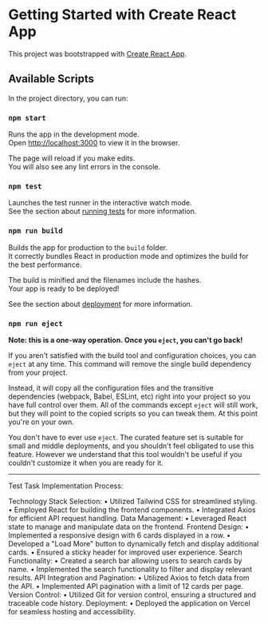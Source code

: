# Getting Started with Create React App

This project was bootstrapped with [Create React App](https://github.com/facebook/create-react-app).

## Available Scripts

In the project directory, you can run:

### `npm start`

Runs the app in the development mode.\
Open [http://localhost:3000](http://localhost:3000) to view it in the browser.

The page will reload if you make edits.\
You will also see any lint errors in the console.

### `npm test`

Launches the test runner in the interactive watch mode.\
See the section about [running tests](https://facebook.github.io/create-react-app/docs/running-tests) for more information.

### `npm run build`

Builds the app for production to the `build` folder.\
It correctly bundles React in production mode and optimizes the build for the best performance.

The build is minified and the filenames include the hashes.\
Your app is ready to be deployed!

See the section about [deployment](https://facebook.github.io/create-react-app/docs/deployment) for more information.

### `npm run eject`

**Note: this is a one-way operation. Once you `eject`, you can't go back!**

If you aren't satisfied with the build tool and configuration choices, you can `eject` at any time. This command will remove the single build dependency from your project.

Instead, it will copy all the configuration files and the transitive dependencies (webpack, Babel, ESLint, etc) right into your project so you have full control over them. All of the commands except `eject` will still work, but they will point to the copied scripts so you can tweak them. At this point you're on your own.

You don't have to ever use `eject`. The curated feature set is suitable for small and middle deployments, and you shouldn't feel obligated to use this feature. However we understand that this tool wouldn't be useful if you couldn't customize it when you are ready for it.

---

Test Task Implementation Process:

Technology Stack Selection:
• Utilized Tailwind CSS for streamlined styling.
• Employed React for building the frontend components.
• Integrated Axios for efficient API request handling.
Data Management:
• Leveraged React state to manage and manipulate data on the frontend.
Frontend Design:
• Implemented a responsive design with 6 cards displayed in a row.
• Developed a "Load More" button to dynamically fetch and display additional cards.
• Ensured a sticky header for improved user experience.
Search Functionality:
• Created a search bar allowing users to search cards by name.
• Implemented the search functionality to filter and display relevant results.
API Integration and Pagination:
• Utilized Axios to fetch data from the API.
• Implemented API pagination with a limit of 12 cards per page.
Version Control:
• Utilized Git for version control, ensuring a structured and traceable code history.
Deployment:
• Deployed the application on Vercel for seamless hosting and accessibility.
